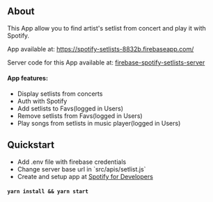 ## About
This App allow you to find artist's setlist from concert and play it with Spotify.

App available at: <a target="_blank" href="https://spotify-setlists-8832b.firebaseapp.com/">https://spotify-setlists-8832b.firebaseapp.com/</a>

Server code for this App available at: <a target="_blank" href="https://github.com/Ridez/firebase-spotify-setlists-server">firebase-spotify-setlists-server</a>

#### App features:
<ul>
  <li>Display setlists from concerts</li>
  <li>Auth with Spotify</li>
  <li>Add setlists to Favs(logged in Users)</li>
  <li>Remove setlists from Favs(logged in Users)</li>
  <li>Play songs from setlists in music player(logged in Users)</li>
</ul>

## Quickstart

<ul>
  <li>Add .env file with firebase credentials</li>
  <li>Change server base url in `src/apis/setlist.js`</li>
  <li>Create and setup app at <a target="_blank" href="https://developer.spotify.com/">Spotify for Developers</a></li>
</ul>

#### `yarn install && yarn start`
